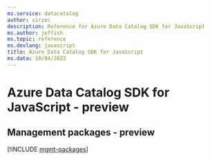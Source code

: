 ```yaml
---
ms.service: datacatalog
author: xirzec
description: Reference for Azure Data Catalog SDK for JavaScript
ms.author: jeffish
ms.topic: reference
ms.devlang: javascript
title: Azure Data Catalog SDK for JavaScript
ms.data: 10/04/2022
---
```

# Azure Data Catalog SDK for JavaScript - preview

## Management packages - preview
[!INCLUDE [mgmt-packages](data-catalog-mgmt-index.md)]
